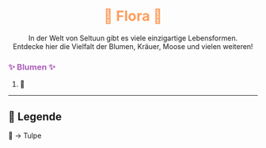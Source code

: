 
<h1 style="color:rgb(255, 158, 94); text-align: center;">🌱 Flora 🌱</h1>

<div style="text-align: center;">
In der Welt von Seltuun gibt es viele einzigartige Lebensformen.<br>
Entdecke hier die Vielfalt der Blumen, Kräuer, Moose und vielen weiteren!
</div>


<h3 style="color:rgb(172, 97, 187); text-align: left;">✨ Blumen ✨</h3>

1.  🌷

---

## 📜 Legende

🌷 -> Tulpe